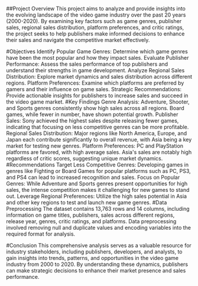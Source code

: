 ##Project Overview
This project aims to analyze and provide insights into the evolving landscape of the video game industry over the past 20 years (2000-2020). By examining key factors such as game genres, publisher sales, regional sales distribution, platform preferences, and critic ratings, the project seeks to help publishers make informed decisions to enhance their sales and navigate the competitive market effectively.

#Objectives
Identify Popular Game Genres: Determine which game genres have been the most popular and how they impact sales.
Evaluate Publisher Performance: Assess the sales performance of top publishers and understand their strengths in game development.
Analyze Regional Sales Distribution: Explore market dynamics and sales distribution across different regions.
Platform Preferences: Examine which platforms are preferred by gamers and their influence on game sales.
Strategic Recommendations: Provide actionable insights for publishers to increase sales and succeed in the video game market.
#Key Findings
Genre Analysis: Adventure, Shooter, and Sports genres consistently show high sales across all regions. Board games, while fewer in number, have shown potential growth.
Publisher Sales: Sony achieved the highest sales despite releasing fewer games, indicating that focusing on less competitive genres can be more profitable.
Regional Sales Distribution: Major regions like North America, Europe, and Japan each contribute significantly to overall revenue, with Asia being a key market for testing new genres.
Platform Preferences: PC and PlayStation platforms are favored, with high average sales. Asia's sales are notably high regardless of critic scores, suggesting unique market dynamics.
#Recommendations
Target Less Competitive Genres: Developing games in genres like Fighting or Board Games for popular platforms such as PC, PS3, and PS4 can lead to increased recognition and sales.
Focus on Popular Genres: While Adventure and Sports genres present opportunities for high sales, the intense competition makes it challenging for new games to stand out.
Leverage Regional Preferences: Utilize the high sales potential in Asia and other key regions to test and launch new game genres.
#Data Preprocessing
The dataset contains 13,763 rows and 14 columns, including information on game titles, publishers, sales across different regions, release year, genres, critic ratings, and platforms. Data preprocessing involved removing null and duplicate values and encoding variables into the required format for analysis.

#Conclusion
This comprehensive analysis serves as a valuable resource for industry stakeholders, including publishers, developers, and analysts, to gain insights into trends, patterns, and opportunities in the video game industry from 2000 to 2020. By understanding these dynamics, publishers can make strategic decisions to enhance their market presence and sales performance.
